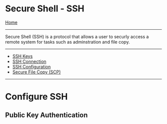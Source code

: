 # Secure Shell - SSH
[Home](../README.md)

---
Secure Shell (SSH) is a protocol that allows a user to securly access a remote system for tasks such as adminstration and file copy. 

---
- [SSH Keys](./SSHKeys.md)
- [SSH Connection](./SSHUse.md)
- [SSH Configuration](SSHConfig.md)
- [Secure File Copy (SCP)](./SecureFileCopy.md)
---
# Configure SSH

## Public Key Authentication
<future>
